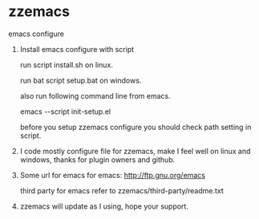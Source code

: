 zzemacs
=======

emacs configure

1. Install emacs configure with script

   run script install.sh on linux.
   
   run bat script setup.bat on windows.
   
   also run following command line from emacs.
   
   emacs --script init-setup.el

   before you setup zzemacs configure you should
   check path setting in script.

2. I code mostly configure file for zzemacs, make I feel
   well on linux and windows, thanks for plugin owners and github.

3. Some url for emacs
   for emacs:
   http://ftp.gnu.org/emacs
   
   third party for emacs refer to
   zzemacs/third-party/readme.txt

4. zzemacs will update as I using, hope your support.
